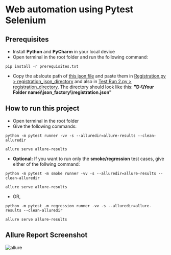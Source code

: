 # Web automation using Pytest Selenium
## Prerequisites
* Install **Python** and **PyCharm** in your local device
* Open terminal in the root folder and run the following command:
```
pip install -r prerequisites.txt
```
* Copy the absloute path of [this json file](https://github.com/asif-shahriar/Pytest-Web_Automation/blob/master/json_factory/registration.json "registration.json") and paste them in [Registration.py > registration_json_directory](https://github.com/asif-shahriar/Pytest-Web_Automation/blob/master/testcases/Registration.py "Registration.py") and also in [Test Run 2.py > registration_directory](https://github.com/asif-shahriar/Pytest-Web_Automation/blob/master/runner/Test_Run2.py "Test_Run2.py"). The directory should look like this: **"D:\\\Your Folder name\\\json_factory\\\registration.json"**

## How to run this project
* Open terminal in the root folder
* Give the following commands:
```
python -m pytest runner -vv -s --alluredir=allure-results --clean-alluredir
```
```
allure serve allure-results
```
* **Optional:** If you want to run only the **smoke/regression** test cases, give either of the follwing command:
```
python -m pytest -m smoke runner -vv -s --alluredir=allure-results --clean-alluredir
```
```
allure serve allure-results
```
* OR, 

```
python -m pytest -m regression runner -vv -s --alluredir=allure-results --clean-alluredir
```
```
allure serve allure-results
```
## Allure Report Screenshot
![allure](https://github.com/asif-shahriar/Pytest-Web_Automation/assets/71173675/307defeb-3736-4e15-bcde-9a29852f8a41)


